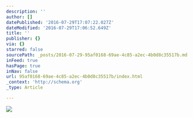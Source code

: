 ```yaml
---
description: ''
author: []
datePublished: '2016-07-29T17:07:22.027Z'
dateModified: '2016-07-29T17:06:52.649Z'
title: ''
publisher: {}
via: {}
starred: false
sourcePath: _posts/2016-07-29-95af0168-69ae-4c85-a2ec-4b0d8c35517b.md
inFeed: true
hasPage: true
inNav: false
url: 95af0168-69ae-4c85-a2ec-4b0d8c35517b/index.html
_context: 'http://schema.org'
_type: Article

---
```

![](https://the-grid-user-content.s3-us-west-2.amazonaws.com/b9325d42-83b7-4bc2-bc30-0fa44194a045.jpg)